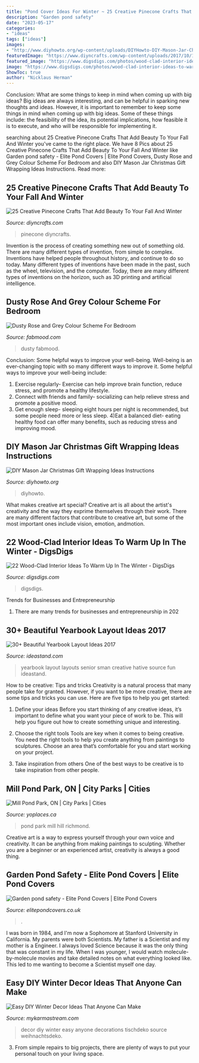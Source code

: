```yaml
---
title: "Pond Cover Ideas For Winter ~ 25 Creative Pinecone Crafts That Add Beauty To Your Fall And Winter"
description: "Garden pond safety"
date: "2023-05-17"
categories:
- "ideas"
tags: ["ideas"]
images:
- "http://www.diyhowto.org/wp-content/uploads/DIYHowto-DIY-Mason-Jar-Christmas-Gift-Wrapping-Ideas-04.jpg"
featuredImage: "https://www.diyncrafts.com/wp-content/uploads/2017/10/14-treees-484x1024.jpg"
featured_image: "https://www.digsdigs.com/photos/wood-clad-interior-ideas-to-warm-up-in-the-winter-6-554x831.jpg"
image: "https://www.digsdigs.com/photos/wood-clad-interior-ideas-to-warm-up-in-the-winter-6-554x831.jpg"
ShowToc: true
author: "Nicklaus Herman"
---
```



Conclusion: What are some things to keep in mind when coming up with big ideas?
Big ideas are always interesting, and can be helpful in sparking new thoughts and ideas. However, it is important to remember to keep some things in mind when coming up with big ideas. Some of these things include: the feasibility of the idea, its potential implications, how feasible it is to execute, and who will be responsible for implementing it.

	

		
searching about 25 Creative Pinecone Crafts That Add Beauty To Your Fall And Winter you've came to the right place. We have 8 Pics about 25 Creative Pinecone Crafts That Add Beauty To Your Fall And Winter like Garden pond safety - Elite Pond Covers | Elite Pond Covers, Dusty Rose and Grey Colour Scheme For Bedroom and also DIY Mason Jar Christmas Gift Wrapping Ideas Instructions. Read more:
		
    
## 25 Creative Pinecone Crafts That Add Beauty To Your Fall And Winter

<img loading=lazy src="https://www.diyncrafts.com/wp-content/uploads/2017/10/14-treees-484x1024.jpg" onerror="this.onerror=null;this.src='https://tse4.mm.bing.net/th?id=OIP.E8e51Hr95sEbocvZNppg8AHaPq&amp;pid=15.1';" alt="25 Creative Pinecone Crafts That Add Beauty To Your Fall And Winter">

_Source: diyncrafts.com_

>pinecone diyncrafts. 

	

Invention is the process of creating something new out of something old. There are many different types of invention, from simple to complex. Inventions have helped people throughout history, and continue to do so today. Many different types of inventions have been made in the past, such as the wheel, television, and the computer. Today, there are many different types of inventions on the horizon, such as 3D printing and artificial intelligence.

    
## Dusty Rose And Grey Colour Scheme For Bedroom

<img loading=lazy src="https://www.fabmood.com/inspiration/wp-content/uploads/2021/03/dusty-rose-and-grey-color-scheme-for-bedroom-570x1067.jpg" onerror="this.onerror=null;this.src='https://tse2.mm.bing.net/th?id=OIP.y4fsbj9a7FLmywL1gl7j5gHaN3&amp;pid=15.1';" alt="Dusty Rose and Grey Colour Scheme For Bedroom">

_Source: fabmood.com_

>dusty fabmood. 

	

Conclusion: Some helpful ways to improve your well-being.
Well-being is an ever-changing topic with so many different ways to improve it. Some helpful ways to improve your well-being include: 
1) Exercise regularly- Exercise can help improve brain function, reduce stress, and promote a healthy lifestyle. 
2) Connect with friends and family- socializing can help relieve stress and promote a positive mood. 
3) Get enough sleep- sleeping eight hours per night is recommended, but some people need more or less sleep. 
4)Eat a balanced diet- eating healthy food can offer many benefits, such as reducing stress and improving mood.

    
## DIY Mason Jar Christmas Gift Wrapping Ideas Instructions

<img loading=lazy src="http://www.diyhowto.org/wp-content/uploads/DIYHowto-DIY-Mason-Jar-Christmas-Gift-Wrapping-Ideas-04.jpg" onerror="this.onerror=null;this.src='https://tse1.mm.bing.net/th?id=OIP.SiR26_8uUxMTwIOssnpccwHaPl&amp;pid=15.1';" alt="DIY Mason Jar Christmas Gift Wrapping Ideas Instructions">

_Source: diyhowto.org_

>diyhowto. 

	

What makes creative art special?
Creative art is all about the artist's creativity and the way they exprime themselves through their work. There are many different factors that contribute to creative art, but some of the most important ones include vision, emotion, andmotion.

    
## 22 Wood-Clad Interior Ideas To Warm Up In The Winter - DigsDigs

<img loading=lazy src="https://www.digsdigs.com/photos/wood-clad-interior-ideas-to-warm-up-in-the-winter-6-554x831.jpg" onerror="this.onerror=null;this.src='https://tse1.mm.bing.net/th?id=OIP.k2sRcb8nOygWpzRwgEPr3gHaLH&amp;pid=15.1';" alt="22 Wood-Clad Interior Ideas To Warm Up In The Winter - DigsDigs">

_Source: digsdigs.com_

>digsdigs. 

	

Trends for Businesses and Entrepreneurship
1. There are many trends for businesses and entrepreneurship in 202
    
## 30+ Beautiful Yearbook Layout Ideas 2017

<img loading=lazy src="http://ideastand.com/wp-content/uploads/2014/02/sman-yearbook-layout-design-22.jpg" onerror="this.onerror=null;this.src='https://tse4.mm.bing.net/th?id=OIP.9CUXlG63Un6UFbq8-AOsNAHaKd&amp;pid=15.1';" alt="30+ Beautiful Yearbook Layout Ideas 2017">

_Source: ideastand.com_

>yearbook layout layouts senior sman creative hative source fun ideastand. 

	

How to be creative: Tips and tricks
Creativity is a natural process that many people take for granted. However, if you want to be more creative, there are some tips and tricks you can use. Here are five tips to help you get started:
1. Define your ideas
Before you start thinking of any creative ideas, it’s important to define what you want your piece of work to be. This will help you figure out how to create something unique and interesting.

2. Choose the right tools
Tools are key when it comes to being creative. You need the right tools to help you create anything from paintings to sculptures. Choose an area that’s comfortable for you and start working on your project.
3. Take inspiration from others
One of the best ways to be creative is to take inspiration from other people.

    
## Mill Pond Park, ON | City Parks | Cities

<img loading=lazy src="https://yoplaces.ca/images/gallery/millpond/_DSC7439-Edit.JPG" onerror="this.onerror=null;this.src='https://tse2.mm.bing.net/th?id=OIP.U5wItX7CK1mJSOUXuqIxegHaE8&amp;pid=15.1';" alt="Mill Pond Park, ON | City Parks | Cities">

_Source: yoplaces.ca_

>pond park mill hill richmond. 

	

Creative art is a way to express yourself through your own voice and creativity. It can be anything from making paintings to sculpting. Whether you are a beginner or an experienced artist, creativity is always a good thing.

    
## Garden Pond Safety - Elite Pond Covers | Elite Pond Covers

<img loading=lazy src="http://elitepondcovers.co.uk/wp-content/uploads/2013/05/saggyspiderweb06.jpg" onerror="this.onerror=null;this.src='https://tse3.mm.bing.net/th?id=OIP.WubFcP1mhFwbs62GM8GwtgHaE7&amp;pid=15.1';" alt="Garden pond safety - Elite Pond Covers | Elite Pond Covers">

_Source: elitepondcovers.co.uk_

>. 

	

I was born in 1984, and I'm now a Sophomore at Stanford University in California. My parents were both Scientists. My father is a Scientist and my mother is a Engineer. I always loved Science because it was the only thing that was constant in my life. When I was younger, I would watch molecule-by-molecule movies and take detailed notes on what everything looked like. This led to me wanting to become a Scientist myself one day.

    
## Easy DIY Winter Decor Ideas That Anyone Can Make

<img loading=lazy src="https://mykarmastream.com/wp-content/uploads/2017/12/diy-winter-decor-8-.jpg" onerror="this.onerror=null;this.src='https://tse1.mm.bing.net/th?id=OIP.1xIeO8iKGBeAHrJwm09e6gHaLH&amp;pid=15.1';" alt="Easy DIY Winter Decor Ideas That Anyone Can Make">

_Source: mykarmastream.com_

>decor diy winter easy anyone decorations tischdeko source weihnachtsdeko. 

	

3. From simple repairs to big projects, there are plenty of ways to put your personal touch on your living space.

